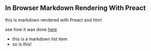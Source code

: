 ## In Browser Markdown Rendering With Preact

this is markdown rendered with Preact and htm!

see how it was done [here](./src/components/MarkdownViewer.js)

- this is a markdown list item
- so is this!
